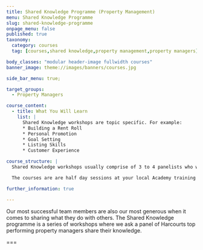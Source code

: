 ```yaml
---
title: Shared Knowledge Programme (Property Management)
menu: Shared Knowledge Programme
slug: shared-knowledge-programme
onpage_menu: false
published: true
taxonomy:
  category: courses
  tag: [courses,shared knowledge,property management,property managers]

body_classes: "modular header-image fullwidth courses"
banner_image: theme://images/banners/courses.jpg

side_bar_menu: true;

target_groups:
  - Property Managers

course_content:
  - title: What You Will Learn
    list: |
      Shared Knowledge workshops are topic specific. For example:
      * Building a Rent Roll
      * Personal Promotion
      * Goal Setting
      * Listing Skills
      * Customer Experience

course_structure: |
  Shared Knowledge workshops usually comprise of 3 to 4 panelists who will each speak briefly before the facilitator opens up to questions from the floor.

  The courses are are half day sessions at your local Academy training room but can be held off-site at a hired venue when attendee registrations are high.

further_information: true

---
```


Our most successful team members are also our most generous when it comes to sharing what they do with others. The Shared Knowledge programme is a series of workshops where we ask a panel of Harcourts top performing property managers share their knowledge.

===

